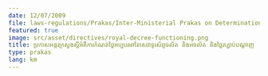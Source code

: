 ```yaml
---
date: 12/07/2009
file: laws-regulations/Prakas/Inter-Ministerial Prakas on Determination of Minimum Fees for Mobile and Fixed phones services and Network Interconnection Fees.pdf
featured: true
image: src/asset/directives/royal-decree-functioning.png
title: ប្រកាសអន្តរក្រសួងស្តីអំពីការកំណត់ថ្លៃអប្បបរមានៃសេវាទូរស័ព្ទចល័ត និងអចល័ត និងថ្លៃតភ្ជាប់បណ្តាញ
type: prakas
lang: km
---
```

